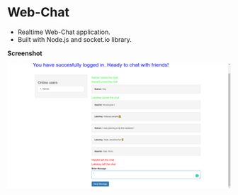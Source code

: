 # Web-Chat

* Realtime Web-Chat application.
* Built with Node.js and socket.io library.

**Screenshot** 

![](./Screenshot.png)
